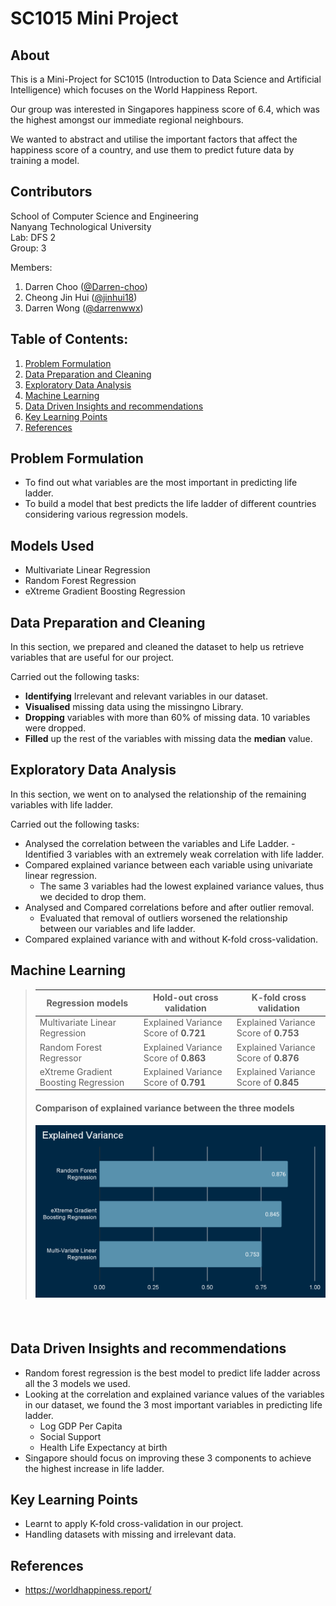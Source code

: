 # SC1015 Mini Project

## About

This is a Mini-Project for SC1015 (Introduction to Data Science and Artificial Intelligence) which focuses on the World Happiness Report. 

Our group was interested in Singapores happiness score of 6.4, which was the highest amongst our immediate regional neighbours.

We wanted to abstract and utilise the important factors that affect the happiness score of a country, and use them to predict future data by training a model.


  
## Contributors

School of Computer Science and Engineering \
Nanyang Technological University \
Lab: DFS 2 \
Group: 3

Members: 
1. Darren Choo ([@Darren-choo](https://github.com/Darren-choo))
2. Cheong Jin Hui ([@jinhui18](https://github.com/jinhui18))
3. Darren Wong ([@darrenwwx](https://github.com/darrenwwx))

## Table of Contents:
1. [Problem Formulation](#Problem-Formulation)
2. [Data Preparation and Cleaning](#Data-Preparation-and-Cleaning)
3. [Exploratory Data Analysis](#Exploratory-Data-Analysis)
4. [Machine Learning](#Machine-Learning)
5. [Data Driven Insights and recommendations](#Data-Driven-Insights-and-recommendations)
6. [Key Learning Points](#Key-Learning-Points)
7. [References](#References)

## Problem Formulation
- To find out what variables are the most important in predicting life ladder.
- To build a model that best predicts the life ladder of different countries considering various regression models.

## Models Used

- Multivariate Linear Regression 
- Random Forest Regression
- eXtreme Gradient Boosting Regression

## Data Preparation and Cleaning
In this section, we prepared and cleaned the dataset to help us retrieve variables that are useful for our project.

Carried out the following tasks:

- **Identifying** Irrelevant and relevant variables in our dataset. 
- **Visualised** missing data using the missingno Library.
- **Dropping** variables with more than 60% of missing data. 10 variables were dropped.
- **Filled** up the rest of the variables with missing data the **median** value.


## Exploratory Data Analysis
In this section, we went on to analysed the relationship of the remaining variables with life ladder.

Carried out the following tasks:
- Analysed the correlation between the variables and Life Ladder.
  -Identified 3 variables with an extremely weak correlation with life ladder.
- Compared explained variance between each variable using univariate linear regression.
  - The same 3 variables had the lowest explained variance values, thus we decided to drop them. 
- Analysed and Compared correlations before and after outlier removal.
  - Evaluated that removal of outliers worsened the relationship between our variables and life ladder.
- Compared explained variance with and without K-fold cross-validation.

## Machine Learning

>|**Regression models**|**Hold-out cross validation**|**K-fold cross validation**|
>|---|---|---|
>|Multivariate Linear Regression| Explained Variance Score of **0.721** |Explained Variance Score of **0.753** |
>|Random Forest Regressor|Explained Variance Score of **0.863** |Explained Variance Score of **0.876** |
>|eXtreme Gradient Boosting Regression|Explained Variance Score of **0.791** |Explained Variance Score of **0.845** |
> #### Comparison of explained variance between the three models
> ![alt text](https://github.com/Darren-Choo/SC1015-DataSci-AI_Python/blob/main/Images/Explained_Variance_models.png)
#### <br>

## Data Driven Insights and recommendations
- Random forest regression is the best model to predict life ladder across all the 3 models we used.
- Looking at the correlation and explained variance values of the variables in our dataset, we found the 3 most important variables in predicting life ladder.
  - Log GDP Per Capita
  - Social Support
  - Health Life Expectancy at birth
- Singapore should focus on improving these 3 components to achieve the highest increase in life ladder.

## Key Learning Points
- Learnt to apply K-fold cross-validation in our project.
- Handling datasets with missing and irrelevant data.

## References
- https://worldhappiness.report/
